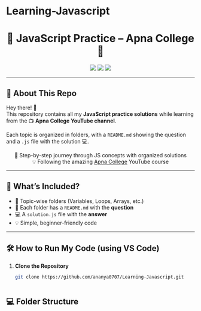 # Learning-Javascript
<h1 align="center">🚀 JavaScript Practice – Apna College 📘</h1>

<p align="center">
  <img src="https://img.shields.io/badge/Level-Beginner-blue" />
  <img src="https://img.shields.io/badge/Language-JavaScript-yellow" />
  <img src="https://img.shields.io/badge/Learning-from_ApnaCollege-red" />
</p>

---

## 📌 About This Repo

Hey there! 👋  
This repository contains all my **JavaScript practice solutions** while learning from the 📺 **Apna College YouTube channel**.

Each topic is organized in folders, with a `README.md` showing the question and a `.js` file with the solution 💻.

<p align="center">
  🌟 Step-by-step journey through JS concepts with organized solutions <br>
  💡 Following the amazing <a href="https://www.youtube.com/c/ApnaCollege">Apna College</a> YouTube course
</p>

---

## 🧠 What’s Included?

- 📂 Topic-wise folders (Variables, Loops, Arrays, etc.)
- 📝 Each folder has a `README.md` with the **question**
- 💻 A `solution.js` file with the **answer**
- 💡 Simple, beginner-friendly code

---

## 🛠️ How to Run My Code (using VS Code)

1. **Clone the Repository**
   ```bash
   git clone https://github.com/ananya0707/Learning-Javascript.git



## 💻 Folder Structure


